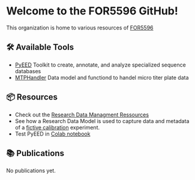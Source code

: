 # Welcome to the FOR5596 GitHub!

This organization is home to various resources of [FOR5596](https://for5596.uni-freiburg.de/)

## 🛠️ Available Tools

* [PyEED](https://github.com/PyEED/pyeed) Toolkit to create, annotate, and analyze specialized sequence databases
* [MTPHandler](https://github.com/FAIRChemistry/MTPHandler) Data model and functiond to handel micro titer plate data

## 📦 Resources

* Check out the [Research Data Managment Ressources](https://for5596.github.io/rdm/)
* See how a Research Data Model is used to capture data and metadata of a [fictive calibration](https://github.com/FOR5596/data-model-example) experiment.
* Test PyEED in [Colab notebook](https://colab.research.google.com/github/PyEED/colab-example/blob/main/sequence_network.ipynb)

## 📚 Publications

No publications yet.

